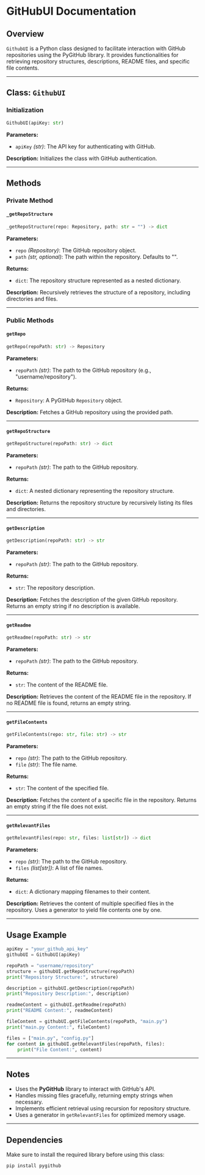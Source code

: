 # GitHubUI Documentation

## Overview

`GithubUI` is a Python class designed to facilitate interaction with GitHub repositories using the PyGitHub library. It provides functionalities for retrieving repository structures, descriptions, README files, and specific file contents.

---

## Class: `GithubUI`

### **Initialization**
```python
GithubUI(apiKey: str)
```
**Parameters:**
- `apiKey` *(str)*: The API key for authenticating with GitHub.

**Description:**
Initializes the class with GitHub authentication.

---

## **Methods**

### **Private Method**

#### `_getRepoStructure`
```python
_getRepoStructure(repo: Repository, path: str = "") -> dict
```
**Parameters:**
- `repo` *(Repository)*: The GitHub repository object.
- `path` *(str, optional)*: The path within the repository. Defaults to "".

**Returns:**
- `dict`: The repository structure represented as a nested dictionary.

**Description:**
Recursively retrieves the structure of a repository, including directories and files.

---

### **Public Methods**

#### `getRepo`
```python
getRepo(repoPath: str) -> Repository
```
**Parameters:**
- `repoPath` *(str)*: The path to the GitHub repository (e.g., "username/repository").

**Returns:**
- `Repository`: A PyGitHub `Repository` object.

**Description:**
Fetches a GitHub repository using the provided path.

---

#### `getRepoStructure`
```python
getRepoStructure(repoPath: str) -> dict
```
**Parameters:**
- `repoPath` *(str)*: The path to the GitHub repository.

**Returns:**
- `dict`: A nested dictionary representing the repository structure.

**Description:**
Returns the repository structure by recursively listing its files and directories.

---

#### `getDescription`
```python
getDescription(repoPath: str) -> str
```
**Parameters:**
- `repoPath` *(str)*: The path to the GitHub repository.

**Returns:**
- `str`: The repository description.

**Description:**
Fetches the description of the given GitHub repository. Returns an empty string if no description is available.

---

#### `getReadme`
```python
getReadme(repoPath: str) -> str
```
**Parameters:**
- `repoPath` *(str)*: The path to the GitHub repository.

**Returns:**
- `str`: The content of the README file.

**Description:**
Retrieves the content of the README file in the repository. If no README file is found, returns an empty string.

---

#### `getFileContents`
```python
getFileContents(repo: str, file: str) -> str
```
**Parameters:**
- `repo` *(str)*: The path to the GitHub repository.
- `file` *(str)*: The file name.

**Returns:**
- `str`: The content of the specified file.

**Description:**
Fetches the content of a specific file in the repository. Returns an empty string if the file does not exist.

---

#### `getRelevantFiles`
```python
getRelevantFiles(repo: str, files: list[str]) -> dict
```
**Parameters:**
- `repo` *(str)*: The path to the GitHub repository.
- `files` *(list[str])*: A list of file names.

**Returns:**
- `dict`: A dictionary mapping filenames to their content.

**Description:**
Retrieves the content of multiple specified files in the repository. Uses a generator to yield file contents one by one.

---

## **Usage Example**
```python
apiKey = "your_github_api_key"
githubUI = GithubUI(apiKey)

repoPath = "username/repository"
structure = githubUI.getRepoStructure(repoPath)
print("Repository Structure:", structure)

description = githubUI.getDescription(repoPath)
print("Repository Description:", description)

readmeContent = githubUI.getReadme(repoPath)
print("README Content:", readmeContent)

fileContent = githubUI.getFileContents(repoPath, "main.py")
print("main.py Content:", fileContent)

files = ["main.py", "config.py"]
for content in githubUI.getRelevantFiles(repoPath, files):
    print("File Content:", content)
```

---

## **Notes**
- Uses the **PyGitHub** library to interact with GitHub's API.
- Handles missing files gracefully, returning empty strings when necessary.
- Implements efficient retrieval using recursion for repository structure.
- Uses a generator in `getRelevantFiles` for optimized memory usage.

---

## **Dependencies**
Make sure to install the required library before using this class:
```bash
pip install pygithub
```

